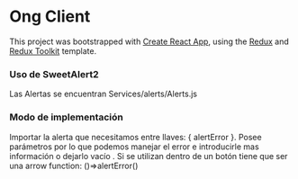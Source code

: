# Ong Client

This project was bootstrapped with [Create React App](https://github.com/facebook/create-react-app), using the [Redux](https://redux.js.org/) and [Redux Toolkit](https://redux-toolkit.js.org/) template.


### Uso de SweetAlert2

Las Alertas se encuentran Services/alerts/Alerts.js

### Modo de implementación
Importar la alerta que necesitamos entre llaves: { alertError }.
Posee parámetros por lo que podemos manejar el error e introducirle mas información o dejarlo vacío .
Si se utilizan dentro de un botón tiene que ser una arrow function: ()=>alertError()
                        
                    






<!-- ## Available Scripts

In the project directory, you can run:

### `yarn start`

Runs the app in the development mode.<br />
Open [http://localhost:3000](http://localhost:3000) to view it in the browser.

The page will reload if you make edits.<br />
You will also see any lint errors in the console.

### `yarn test`

Launches the test runner in the interactive watch mode.<br />
See the section about [running tests](https://facebook.github.io/create-react-app/docs/running-tests) for more information.

### `yarn build`

Builds the app for production to the `build` folder.<br />
It correctly bundles React in production mode and optimizes the build for the best performance.

The build is minified and the filenames include the hashes.<br />
Your app is ready to be deployed!

See the section about [deployment](https://facebook.github.io/create-react-app/docs/deployment) for more information.


### 'Progress.js' 

A simple react progress bar loader component already customized, you can default import and run with the implementation of hooks.
